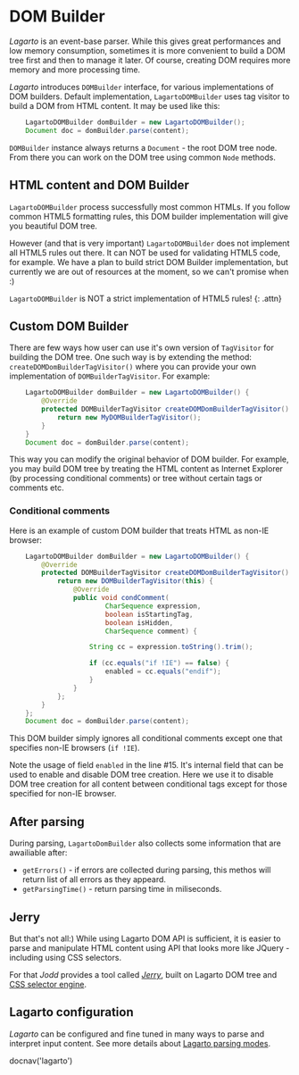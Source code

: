 # DOM Builder

*Lagarto* is an event-base parser. While this gives great performances
and low memory consumption, sometimes it is more convenient to build a
DOM tree first and then to manage it later. Of course, creating DOM
requires more memory and more processing time.

*Lagarto* introduces `DOMBuilder` interface, for various implementations of
DOM builders. Default implementation, `LagartoDOMBuilder` uses tag visitor
to build a DOM from HTML content. It may be used like this:

~~~~~ java
	LagartoDOMBuilder domBuilder = new LagartoDOMBuilder();
	Document doc = domBuilder.parse(content);
~~~~~

`DOMBuilder` instance always returns a `Document` - the root DOM tree
node. From there you can work on the DOM tree using common `Node`
methods.

## HTML content and DOM Builder

`LagartoDOMBuilder` process successfully most common HTMLs. If you
follow common HTML5 formatting rules, this DOM builder implementation
will give you beautiful DOM tree.

However (and that is very important) `LagartoDOMBuilder` does not implement
all HTML5 rules out there. It can NOT be used for validating HTML5 code, for
example. We have a plan to build strict DOM Builder implementation, but
currently we are out of resources at the moment, so we can't promise when :)

`LagartoDOMBuilder` is NOT a strict implementation of HTML5 rules!
{: .attn}

## Custom DOM Builder

There are few ways how user can use it's own version of `TagVisitor`
for building the DOM tree. One such way is by extending the method:
`createDOMDomBuilderTagVisitor()` where you can provide your own
implementation of `DOMBuilderTagVisitor`. For example:

~~~~~ java
	LagartoDOMBuilder domBuilder = new LagartoDOMBuilder() {
		@Override
		protected DOMBuilderTagVisitor createDOMDomBuilderTagVisitor() {
			return new MyDOMBuilderTagVisitor();
		}
	}
	Document doc = domBuilder.parse(content);
~~~~~

This way you can modify the original behavior of DOM builder. For
example, you may build DOM tree by treating the HTML content as Internet
Explorer (by processing conditional comments) or tree without certain
tags or comments etc.

### Conditional comments

Here is an example of custom DOM builder that treats HTML as non-IE
browser:

~~~~~ java
	LagartoDOMBuilder domBuilder = new LagartoDOMBuilder() {
		@Override
		protected DOMBuilderTagVisitor createDOMDomBuilderTagVisitor() {
			return new DOMBuilderTagVisitor(this) {
				@Override
				public void condComment(
						CharSequence expression,
						boolean isStartingTag,
						boolean isHidden,
						CharSequence comment) {

					String cc = expression.toString().trim();

					if (cc.equals("if !IE") == false) {
						enabled = cc.equals("endif");
					}
				}
			};
		}
	};
	Document doc = domBuilder.parse(content);
~~~~~

This DOM builder simply ignores all conditional comments except one that
specifies non-IE browsers (`if !IE`).

Note the usage of field `enabled` in the line #15. It's internal field
that can be used to enable and disable DOM tree creation. Here we use it
to disable DOM tree creation for all content between conditional tags
except for those specified for non-IE browser.

## After parsing

During parsing, `LagartoDomBuilder` also collects some information that
are awailiable after:

* `getErrors()` - if errors are collected during parsing, this methos
  will return list of all errors as they appeard.
* `getParsingTime()` - return parsing time in miliseconds.

## Jerry

But that's not all:) While using Lagarto DOM API is sufficient, it is
easier to parse and manipulate HTML content using API that looks more
like JQuery - including using CSS selectors.

For that *Jodd* provides a tool called [*Jerry*](/doc/jerry/index.html),
built on Lagarto DOM tree and [CSS selector engine](/doc/csselly/index.html).

## Lagarto configuration

*Lagarto* can be configured and fine tuned in many ways to parse and
interpret input content. See more details about [Lagarto parsing modes](lagarto-properties.html).

<js>docnav('lagarto')</js>